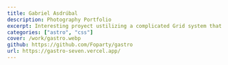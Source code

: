 ```yaml
---
title: Gabriel Asdrúbal
description: Photography Portfolio
excerpt: Interesting proyect ustilizing a complicated Grid system that changes also if one of it's childs :has() something specific
categories: ["astro", "css"]
cover: /work/gastro.webp
github: https://github.com/Foparty/gastro
url: https://gastro-seven.vercel.app/
---
```

